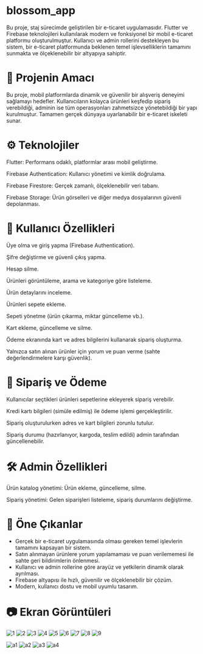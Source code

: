 # blossom_app

Bu proje, staj sürecimde geliştirilen bir e-ticaret uygulamasıdır. Flutter ve Firebase teknolojileri kullanılarak modern ve fonksiyonel bir mobil e-ticaret platformu oluşturulmuştur. Kullanıcı ve admin rollerini destekleyen bu sistem, bir e-ticaret platformunda beklenen temel işlevselliklerin tamamını sunmakta ve ölçeklenebilir bir altyapıya sahiptir.

# 🎯 Projenin Amacı
Bu proje, mobil platformlarda dinamik ve güvenilir bir alışveriş deneyimi sağlamayı hedefler. Kullanıcıların kolayca ürünleri keşfedip sipariş verebildiği, adminin ise tüm operasyonları zahmetsizce yönetebildiği bir yapı kurulmuştur. Tamamen gerçek dünyaya uyarlanabilir bir e-ticaret iskeleti sunar.

# ⚙️ Teknolojiler
Flutter: Performans odaklı, platformlar arası mobil geliştirme.

Firebase Authentication: Kullanıcı yönetimi ve kimlik doğrulama.

Firebase Firestore: Gerçek zamanlı, ölçeklenebilir veri tabanı.

Firebase Storage: Ürün görselleri ve diğer medya dosyalarının güvenli depolanması.

# 👤 Kullanıcı Özellikleri
Üye olma ve giriş yapma (Firebase Authentication).

Şifre değiştirme ve güvenli çıkış yapma.

Hesap silme.

Ürünleri görüntüleme, arama ve kategoriye göre listeleme.

Ürün detaylarını inceleme.

Ürünleri sepete ekleme.

Sepeti yönetme (ürün çıkarma, miktar güncelleme vb.).

Kart ekleme, güncelleme ve silme.

Ödeme ekranında kart ve adres bilgilerini kullanarak sipariş oluşturma.

Yalnızca satın alınan ürünler için yorum ve puan verme (sahte değerlendirmelere karşı güvenlik).

# 🛒 Sipariş ve Ödeme
Kullanıcılar seçtikleri ürünleri sepetlerine ekleyerek sipariş verebilir.

Kredi kartı bilgileri (simüle edilmiş) ile ödeme işlemi gerçekleştirilir.

Sipariş oluşturulurken adres ve kart bilgileri zorunlu tutulur.

Sipariş durumu (hazırlanıyor, kargoda, teslim edildi) admin tarafından güncellenebilir.

# 🛠️ Admin Özellikleri
Ürün katalog yönetimi: Ürün ekleme, güncelleme, silme.

Sipariş yönetimi: Gelen siparişleri listeleme, sipariş durumlarını değiştirme.

# 🚀 Öne Çıkanlar
- Gerçek bir e-ticaret uygulamasında olması gereken temel işlevlerin tamamını kapsayan bir sistem.
- Satın alınmayan ürünlere yorum yapılamaması ve puan verilememesi ile sahte geri bildirimlerin önlenmesi.
- Kullanıcı ve admin rollerine göre arayüz ve yetkilerin dinamik olarak ayrılması.
- Firebase altyapısı ile hızlı, güvenilir ve ölçeklenebilir bir çözüm.
- Modern, kullanıcı dostu ve mobil uyumlu tasarım.

# 📷 Ekran Görüntüleri

![1](https://github.com/user-attachments/assets/f214c154-2f2c-4515-9e3f-920eb565155a)
![2](https://github.com/user-attachments/assets/b2df0b86-f945-4c15-8899-9da20b396fb6)
![3](https://github.com/user-attachments/assets/96417b23-7db7-472e-b587-58fd08575be2)
![4](https://github.com/user-attachments/assets/a9fbef98-e67d-4668-9d81-27c5e11db07f)
![5](https://github.com/user-attachments/assets/1f37d1ce-8f51-4c90-9152-fe26534d6e6f)
![6](https://github.com/user-attachments/assets/9a2abf45-5165-4412-b80f-7a10c2c75dae)
![7](https://github.com/user-attachments/assets/42a8cc9a-542d-45a7-a1a0-f152b2c88b06)
![8](https://github.com/user-attachments/assets/011238ce-2d73-4b21-9067-de08f7336a4e)
![9](https://github.com/user-attachments/assets/5ac8b69b-e7b8-46f7-8602-6106e4f03902)

![a1](https://github.com/user-attachments/assets/aea6b044-49c1-49ca-a192-2cc4fe7e7006)
![a2](https://github.com/user-attachments/assets/508957c4-9ad0-4d26-99bc-ff25593bd259)
![a3](https://github.com/user-attachments/assets/200f1c5e-3895-4026-b2d3-0dcffac414c0)
![a4](https://github.com/user-attachments/assets/a01a9193-1a44-4668-a8fb-140cc72a678b)







